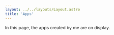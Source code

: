 ```yaml
---
layout: ../../layouts/Layout.astro
title: 'Apps'
---
```


In this page, the apps created by me are on display.